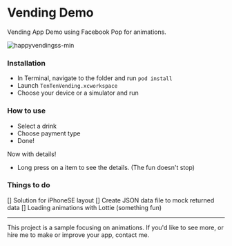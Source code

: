 # Vending Demo
Vending App Demo using Facebook Pop for animations.

![happyvendingss-min](https://user-images.githubusercontent.com/10408147/35259328-93f851fe-0048-11e8-9f75-7249a20c12ce.jpg)

### Installation
- In Terminal, navigate to the folder and run `pod install`
- Launch `TenTenVending.xcworkspace`
- Choose your device or a simulator and run

### How to use
- Select a drink
- Choose payment type
- Done!

Now with details!
- Long press on a item to see the details.
(The fun doesn't stop)

### Things to do
[] Solution for iPhoneSE layout
[] Create JSON data file to mock returned data
[] Loading animations with Lottie (something fun)

----

This project is a sample focusing on animations. If you'd like to see more, or hire me to make or improve your app, contact me.

